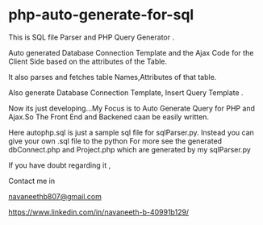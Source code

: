 # php-auto-generate-for-sql

This is SQL file Parser and PHP Query Generator .

Auto generated Database Connection Template and the Ajax Code for the Client Side based on the attributes of the Table.

It also parses and fetches table Names,Attributes of that table.

Also generate Database Connection Template, Insert Query Template .

Now its just developing...My Focus is to Auto Generate Query for PHP and Ajax.So The Front End and Backened caan be easily written.

Here autophp.sql is just a sample sql file for sqlParser.py.
Instead you can give your own .sql file to the python 
For more see the generated dbConnect.php and Project.php which are generated by my sqlParser.py

If you have doubt regarding it ,

Contact me in

navaneethb807@gmail.com 

https://www.linkedin.com/in/navaneeth-b-40991b129/

